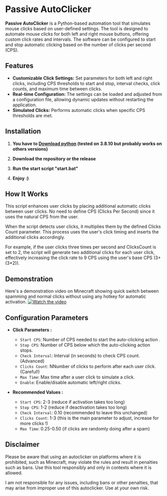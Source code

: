 # Passive AutoClicker 

**Passive AutoClicker** is a Python-based automation tool that simulates mouse clicks based on user-defined settings. The tool is designed to automate mouse clicks for both left and right mouse buttons, offering custom click rates and intervals. The software can be configured to start and stop automatic clicking based on the number of clicks per second (CPS).

## Features

- **Customizable Click Settings:** Set parameters for both left and right clicks, including CPS thresholds to start and stop, interval checks, click counts, and maximum time between clicks.
- **Real-time Configuration:** The settings can be loaded and adjusted from a configuration file, allowing dynamic updates without restarting the application.
- **Simulated Clicks:** Performs automatic clicks when specific CPS thresholds are met.

## Installation

1. **You have to [Download python](https://www.python.org/downloads/release/python-3810/) (tested on 3.8.10 but probably works on others versions)**

2. **Download the repository or the release**

3. **Run the start script "start.bat"**

4. **Enjoy :)**

## How It Works

This script enhances user clicks by placing additional automatic clicks between user clicks. No need to define CPS (Clicks Per Second) since it uses the natural CPS from the user.

When the script detects user clicks, it multiplies them by the defined Clicks Count parameter. This process uses the user's click timing and inserts the additional clicks accordingly.

For example, if the user clicks three times per second and ClicksCount is set to 2, the script will generate two additional clicks for each user click, effectively increasing the click rate to 9 CPS using the user's base CPS (3+(3*2)).

## Demonstration

Here's a demonstration video on Minecraft showing quick switch between spamming and normal clicks without using any hotkey for automatic activation.
[![Watch the video](https://img.youtube.com/vi/DeVZcmNn2UE/0.jpg)](https://www.youtube.com/watch?v=DeVZcmNn2UE)


## Configuration Parameters

- **Click Parameters :**
    - `Start CPS`: Number of CPS needed to start the auto-clicking action .
    - `Stop CPS`: Number of CPS below which the auto-clicking action stops.
    - `Check Interval`: Interval (in seconds) to check CPS count. (Advanced)
    - `Clicks Count`: NNumber of clicks to perform after each user click. (Careful!)
    - `Max Time`: Max time after a user click to simulate a click.
    - `Enable`: Enable/disable automatic left/right clicks.

- **Recommended Values :**
    - `Start CPS`: 2-3 (reduce if activation takes too long)
    - `Stop CPS`: 1-2 (reduce if deactivation takes too long)
    - `Check Interval`: 0.10 (recommended to leave this unchanged)
    - `Clicks Count`: 1-3 (this is the main parameter to adjust, increase for more clicks !)
    - `Max Time`: 0.25-0.50 (if clicks are randomly doing after a spam)

## Disclaimer

Please be aware that using an autoclicker on platforms where it is prohibited, such as Minecraft, may violate the rules and result in penalties such as bans. Use this tool responsibly and only in contexts where it is allowed. 

I am not responsible for any issues, including bans or other penalties, that may arise from improper use of this autoclicker. Use at your own risk.